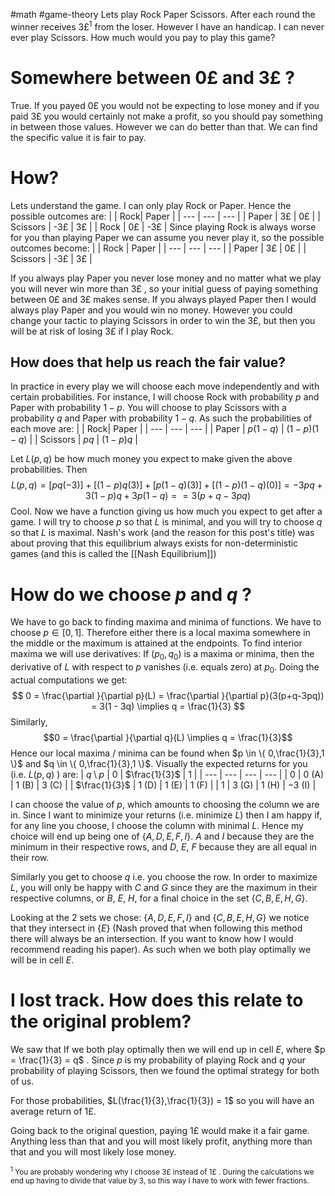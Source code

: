 #math #game-theory
Lets play Rock Paper Scissors. After each round the winner receives 3£<sup>1</sup> from the loser. However I have an handicap. I can never ever play Scissors. How much would you pay to play this game?

# Somewhere between 0£ and 3£ ?
True. If you payed 0£ you would not be expecting to lose money and if you paid 3£ you would certainly not make a profit, so you should pay something in between those values. However we can do better than that. We can find the specific value it is fair to pay.

# How?
Lets understand the game. I can only play Rock or Paper. Hence the possible outcomes are:
| | Rock| Paper |
| --- | --- | --- |
| Paper | 3£ | 0£ |
| Scissors | -3£ | 3£ |
| Rock | 0£ | -3£ |
Since playing Rock is always worse for you than playing Paper we can assume you never play it, so the possible outcomes become:
| | Rock | Paper |
| --- | --- | --- |
| Paper | 3£ | 0£ |
| Scissors | -3£ | 3£ |

If you always play Paper you never lose money and no matter what we play you will never win more than 3£ , so your initial guess of paying something between 0£ and 3£ makes sense. If you always played Paper then I would always play Paper and you would win no money. However you could change your tactic to playing Scissors in order to win the 3£, but then you will be at risk of losing 3£ if I play Rock.

## How does that help us reach the fair value?
In practice in every play we will choose each move independently and with certain probabilities. For instance, I will choose Rock with probability $p$ and Paper with probability $1-p$. You will choose to play Scissors with a probability $q$ and Paper with probability $1-q$. As such the probabilities of each move are:
| | Rock| Paper |
| --- | --- | --- |
| Paper | $p(1-q)$ | $(1-p)(1-q)$ |
| Scissors | $pq$ | $(1-p)q$ |

Let $L(p,q)$ be how much money you expect to make given the above probabilities. Then
$$L(p,q) = [pq(-3)] + [(1-p)q(3)] + [p(1-q)(3)] + [(1-p)(1-q)(0)] = -3pq + 3(1-p)q + 3p(1-q) =  = 3(p + q - 3pq) $$
Cool. Now we have a function giving us how much you expect to get after a game. I will try to choose $p$ so that $L$ is minimal, and you will try to choose $q$ so that $L$ is maximal. Nash's work (and the reason for this post's title) was about proving that this equilibrium always exists for non-deterministic games (and this is called the [[Nash Equilibrium]])

# How do we choose $p$ and $q$ ?
We have to go back to finding maxima and minima of functions. We have to choose $p \in [ 0,1 ]$. Therefore either there is a local maxima somewhere in the middle or the maximum is attained at the endpoints. To find interior maxima we will use derivatives: If $(p_0,q_0)$ is a maxima or minima, then the derivative of $L$ with respect to $p$ vanishes (i.e. equals zero) at $p_0$. Doing the actual computations we get:
$$ 0 = \frac{\partial }{\partial p}(L) = \frac{\partial }{\partial p}(3(p+q-3pq)) = 3(1 - 3q) \implies q = \frac{1}{3} $$
Similarly,
$$0 = \frac{\partial }{\partial q}(L) \implies q = \frac{1}{3}$$
Hence our local maxima / minima can be found when $p \in \{ 0,\frac{1}{3},1 \}$ and $q \in \{ 0,\frac{1}{3},1 \}$.
Visually the expected returns for you (i.e. $L(p,q)$ ) are:
| $q \setminus p$ | $0$ | $\frac{1}{3}$ | $1$ |
| --- | --- | --- | --- |
| $0$ | $0$ (A) | $1$ (B) | $3$ (C) |
| $\frac{1}{3}$ | $1$ (D) | $1$ (E) | $1$ (F) |
| $1$ | $3$ (G) | $1$ (H) | $-3$ (I) |

I can choose the value of $p$, which amounts to choosing the column we are in. Since I want to minimize your returns (i.e. minimize $L$) then I am happy if, for any line you choose, I choose the column with minimal $L$. Hence my choice will end up being one of $\{ A, D, E, F, I \}$. $A$ and $I$ because they are the minimum in their respective rows, and $D$, $E$, $F$ because they are all equal in their row.

Similarly you get to choose $q$ i.e. you choose the row. In order to maximize $L$, you will only be happy with $C$ and $G$ since they are the maximum in their respective columns, or $B$, $E$, $H$, for a final choice in the set $\{ C, B, E, H, G \}$.

Looking at the 2 sets we chose: $\{A,D,E,F,I \}$ and $\{ C,B,E,H,G \}$ we notice that they intersect in $\{ E \}$ (Nash proved that when following this method there will always be an intersection. If you want to know how I would recommend reading his paper). As such when we both play optimally we will be in cell $E$.

# I lost track. How does this relate to the original problem?
We saw that If we both play optimally then we will end up in cell $E$, where $p = \frac{1}{3} = q$ . Since $p$ is my probability of playing Rock and $q$ your probability of playing Scissors, then we found the optimal strategy for both of us.

For those probabilities, $L(\frac{1}{3},\frac{1}{3}) = 1$ so you will have an average return of 1£.

Going back to the original question, paying 1£ would make it a fair game. Anything less than that and you will most likely profit, anything more than that and you will most likely lose money.

<sub><sup>1</sup> You are probably wondering why I choose 3£ instead of 1£ . During the calculations we end up having to divide that value by 3, so this way I have to work with fewer fractions.</sub>
